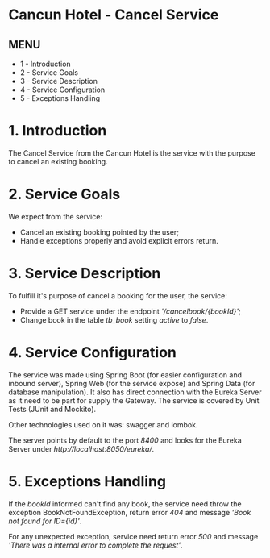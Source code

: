 # Cancun Hotel - Cancel Service

## MENU
* 1 - Introduction
* 2 - Service Goals
* 3 - Service Description
* 4 - Service Configuration
* 5 - Exceptions Handling

# 1. Introduction
The Cancel Service from the Cancun Hotel is the service with the purpose to cancel an existing booking.

# 2. Service Goals
We expect from the service:
* Cancel an existing booking pointed by the user;
* Handle exceptions properly and avoid explicit errors return.

# 3. Service Description
To fulfill it's purpose of cancel a booking for the user, the service:
* Provide a GET service under the endpoint *'/cancelbook/{bookId}'*;
* Change book in the table *tb_book* setting *active* to *false*.

# 4. Service Configuration
The service was made using Spring Boot (for easier configuration and inbound server), Spring Web (for the service expose) and Spring Data (for database manipulation). It also has direct connection with the Eureka Server as it need to be part for supply the Gateway. The service is covered by Unit Tests (JUnit and Mockito).

Other technologies used on it was: swagger and lombok.

The server points by default to the port *8400* and looks for the Eureka Server under *http://localhost:8050/eureka/*.

# 5. Exceptions Handling 
If the *bookId* informed can't find any book, the service need throw the exception BookNotFoundException, return error *404* and message *'Book not found for ID={id}'*.

For any unexpected exception, service need return error *500* and message *'There was a internal error to complete the request'*.